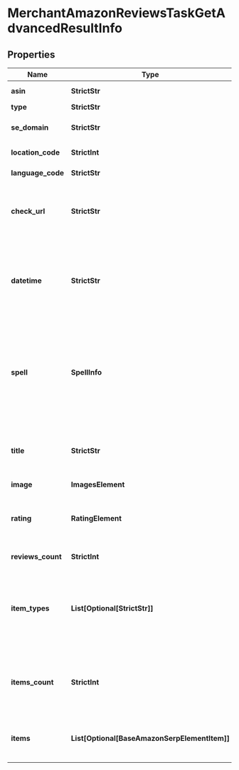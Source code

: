 # MerchantAmazonReviewsTaskGetAdvancedResultInfo


## Properties

| Name | Type | Description | Notes |
|------------ | ------------- | ------------- | -------------|
**asin** | **StrictStr** | asin received in a POST array |[optional]|
**type** | **StrictStr** | type of element |[optional]|
**se_domain** | **StrictStr** | search engine domain in a POST array |[optional]|
**location_code** | **StrictInt** | location code in a POST array |[optional]|
**language_code** | **StrictStr** | language code in a POST array |[optional]|
**check_url** | **StrictStr** | direct URL to search engine results<br>you can use it to make sure that we provided accurate results |[optional]|
**datetime** | **StrictStr** | date and time when the result was received<br>in the UTC format: “yyyy-mm-dd hh-mm-ss +00:00”<br>example:<br>2019-11-15 12:57:46 +00:00 |[optional]|
**spell** | **SpellInfo** | autocorrection of the search engine<br>if the search engine provided results for a keyword that was corrected, we will specify the keyword corrected by the search engine and the type of autocorrection |[optional]|
**title** | **StrictStr** | title of the product on Amazon<br>the title of the product for which the reviews are collected |[optional]|
**image** | **ImagesElement** | product image data |[optional]|
**rating** | **RatingElement** | rating of the product on Amazon<br>popularity rate based on reviews and displayed in SERP |[optional]|
**reviews_count** | **StrictInt** | the total number of reviews |[optional]|
**item_types** | **List[Optional[StrictStr]]** | type of search results in Amazon SERP<br>contains types of search results (items) found in Amazon SERP;<br>possible item types:<br>amazon_review_item |[optional]|
**items_count** | **StrictInt** | the number of reviews items in the results array<br>you can get more results by using the depth parameter when setting a task |[optional]|
**items** | **List[Optional[BaseAmazonSerpElementItem]]** | found reviews<br>you can get more results by using the depth parameter when setting a task |[optional]|